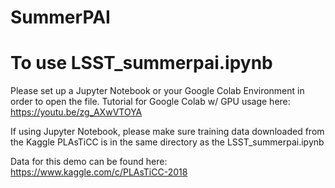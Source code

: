 # SummerPAI

# To use LSST_summerpai.ipynb
Please set up a Jupyter Notebook or your Google Colab Environment in order to open the file. 
Tutorial for Google Colab w/ GPU usage here: https://youtu.be/zg_AXwVTOYA

If using Jupyter Notebook, please make sure training data downloaded from the Kaggle PLAsTiCC is in the same directory as the LSST_summerpai.ipynb

Data for this demo can be found here: https://www.kaggle.com/c/PLAsTiCC-2018
